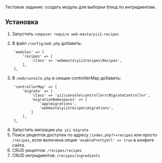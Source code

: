Тестовое задание: создать модуль для выборки блюд по ингридиентам.

Установка
---
1) Запустить `composer require web-masta/yii2-recipes`

2) В файл `/config/web.php` добавить:

```phpt /config/web.php
    'modules' => [
        'recipes' => [
            'class' => 'webmasta\yii2recipes\Recipes',
        ],
    ],
```

3) В `/web/console.php` в секции controllerMap добавить:

```phpt /web/console.php
    'controllerMap' => [
        'migrate' => [
            'class' => 'yii\console\controllers\MigrateController',
            'migrationNamespaces' => [
                'app\migrations',
                'webmasta\yii2recipes\migrations',
            ]
        ],
    ],
```

4) Запустить миграции `php yii migrate`
5) Поиск рецептов доступен по адресу `/index.php?r=recipes` или просто `/recipes`, если включена опция `'enablePrettyUrl' => true` в конфиге сайта.
6) CRUD рецептов: `/recipes/recipes`
7) CRUD ингридиентов: `/recipes/ingredients`